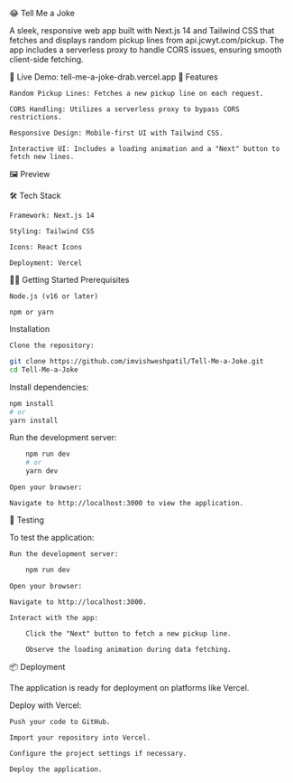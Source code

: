 😂 Tell Me a Joke

A sleek, responsive web app built with Next.js 14 and Tailwind CSS that fetches and displays random pickup lines from api.jcwyt.com/pickup. The app includes a serverless proxy to handle CORS issues, ensuring smooth client-side fetching.

🔗 Live Demo: tell-me-a-joke-drab.vercel.app
🚀 Features

    Random Pickup Lines: Fetches a new pickup line on each request.

    CORS Handling: Utilizes a serverless proxy to bypass CORS restrictions.

    Responsive Design: Mobile-first UI with Tailwind CSS.

    Interactive UI: Includes a loading animation and a "Next" button to fetch new lines.

🖼️ Preview

🛠️ Tech Stack

    Framework: Next.js 14

    Styling: Tailwind CSS

    Icons: React Icons

    Deployment: Vercel

🧑‍💻 Getting Started
Prerequisites

    Node.js (v16 or later)

    npm or yarn

Installation

    Clone the repository:
```bash
git clone https://github.com/imvishweshpatil/Tell-Me-a-Joke.git
cd Tell-Me-a-Joke
```
Install dependencies:
```bash
npm install
# or
yarn install
```
Run the development server:
```bash
    npm run dev
    # or
    yarn dev
```
    Open your browser:

    Navigate to http://localhost:3000 to view the application.

🧪 Testing

To test the application:

    Run the development server:
```bash
    npm run dev
```
    Open your browser:

    Navigate to http://localhost:3000.

    Interact with the app:

        Click the "Next" button to fetch a new pickup line.

        Observe the loading animation during data fetching.

📦 Deployment

The application is ready for deployment on platforms like Vercel.

Deploy with Vercel:

    Push your code to GitHub.

    Import your repository into Vercel.

    Configure the project settings if necessary.

    Deploy the application.

